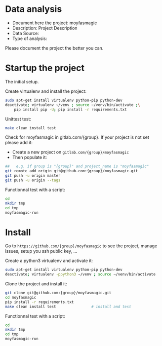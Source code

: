 # Data analysis
- Document here the project: moyfasmagic
- Description: Project Description
- Data Source:
- Type of analysis:

Please document the project the better you can.

# Startup the project

The initial setup.

Create virtualenv and install the project:
```bash
sudo apt-get install virtualenv python-pip python-dev
deactivate; virtualenv ~/venv ; source ~/venv/bin/activate ;\
    pip install pip -U; pip install -r requirements.txt
```

Unittest test:
```bash
make clean install test
```

Check for moyfasmagic in gitlab.com/{group}.
If your project is not set please add it:

- Create a new project on `gitlab.com/{group}/moyfasmagic`
- Then populate it:

```bash
##   e.g. if group is "{group}" and project_name is "moyfasmagic"
git remote add origin git@github.com:{group}/moyfasmagic.git
git push -u origin master
git push -u origin --tags
```

Functionnal test with a script:

```bash
cd
mkdir tmp
cd tmp
moyfasmagic-run
```

# Install

Go to `https://github.com/{group}/moyfasmagic` to see the project, manage issues,
setup you ssh public key, ...

Create a python3 virtualenv and activate it:

```bash
sudo apt-get install virtualenv python-pip python-dev
deactivate; virtualenv -ppython3 ~/venv ; source ~/venv/bin/activate
```

Clone the project and install it:

```bash
git clone git@github.com:{group}/moyfasmagic.git
cd moyfasmagic
pip install -r requirements.txt
make clean install test                # install and test
```
Functionnal test with a script:

```bash
cd
mkdir tmp
cd tmp
moyfasmagic-run
```
